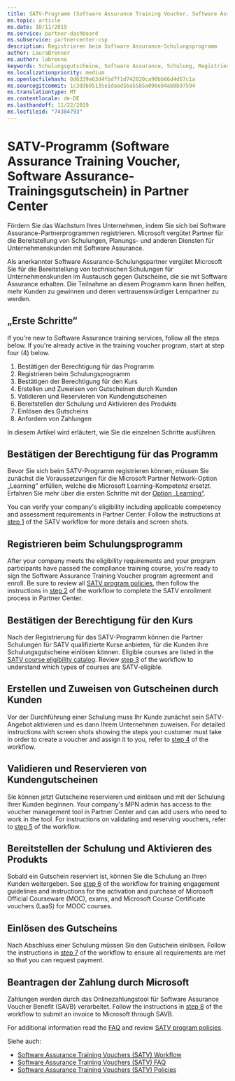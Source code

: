 ```yaml
---
title: SATV-Programm (Software Assurance Training Voucher, Software Assurance-Schulungsgutschein) in Partner Center | Partner Center
ms.topic: article
ms.date: 10/11/2019
ms.service: partner-dashboard
ms.subservice: partnercenter-csp
description: Registrieren beim Software Assurance-Schulungsprogramm
author: LauraBrenner
ms.author: labrenne
keywords: Schulungsgutscheine, Software Assurance, Schulung, Registrieren bei SATV, SATV
ms.localizationpriority: medium
ms.openlocfilehash: 0d6339a63d4fbd7f1d742820ca90bb66d4d67c1a
ms.sourcegitcommit: 1c3d3b95135e1daad5ba5585a090e84ab0b97594
ms.translationtype: MT
ms.contentlocale: de-DE
ms.lasthandoff: 11/22/2019
ms.locfileid: "74384793"
---
```

# <a name="software-assurance-training-voucher-satv-program-in-partner-center"></a>SATV-Programm (Software Assurance Training Voucher, Software Assurance-Trainingsgutschein) in Partner Center

Fördern Sie das Wachstum Ihres Unternehmen, indem Sie sich bei Software Assurance-Partnerprogrammen registrieren. Microsoft vergütet Partner für die Bereitstellung von Schulungen, Planungs- und anderen Diensten für Unternehmenskunden mit Software Assurance. 

Als anerkannter Software Assurance-Schulungspartner vergütet Microsoft Sie für die Bereitstellung von technischen Schulungen für Unternehmenskunden im Austausch gegen Gutscheine, die sie mit Software Assurance erhalten. Die Teilnahme an diesem Programm kann Ihnen helfen, mehr Kunden zu gewinnen und deren vertrauenswürdiger Lernpartner zu werden.

## <a name="get-started"></a>„Erste Schritte“

If you're new to Software Assurance training services, follow all the steps below. If you're already active in the training voucher program, start at step four (4) below. 

1. Bestätigen der Berechtigung für das Programm
2. Registrieren beim Schulungsprogramm
3. Bestätigen der Berechtigung für den Kurs
4. Erstellen und Zuweisen von Gutscheinen durch Kunden
5. Validieren und Reservieren von Kundengutscheinen
6. Bereitstellen der Schulung und Aktivieren des Produkts
7. Einlösen des Gutscheins
8. Anfordern von Zahlungen

In diesem Artikel wird erläutert, wie Sie die einzelnen Schritte ausführen.

## <a name="confirm-program-eligibility"></a>Bestätigen der Berechtigung für das Programm

Bevor Sie sich beim SATV-Programm registrieren können, müssen Sie zunächst die Voraussetzungen für die Microsoft Partner Network-Option „Learning“ erfüllen, welche die Microsoft Learning-Kompetenz ersetzt. Erfahren Sie mehr über die ersten Schritte mit der [Option „Learning“](https://partner.microsoft.com/membership/learning-partners).

You can verify your company's eligibility including applicable competency and assessment requirements in Partner Center. Follow the instructions at [step 1](https://query.prod.cms.rt.microsoft.com/cms/api/am/binary/RE3krfK) of the SATV workflow for more details and screen shots.

## <a name="enroll-in-the-training-program"></a>Registrieren beim Schulungsprogramm

After your company meets the eligibility requirements and your program participants have passed the compliance training course, you're ready to sign the Software Assurance Training Voucher program agreement and enroll. Be sure to review all [SATV program policies](https://query.prod.cms.rt.microsoft.com/cms/api/am/binary/RE3koEP), then follow the instructions in [step 2](https://query.prod.cms.rt.microsoft.com/cms/api/am/binary/RE3krfK) of the workflow to complete the SATV enrollment process in Partner Center.   


## <a name="confirm-course-eligibility"></a>Bestätigen der Berechtigung für den Kurs
Nach der Registrierung für das SATV-Programm können die Partner Schulungen für SATV qualifizierte Kurse anbieten, für die Kunden ihre Schulungsgutscheine einlösen können. Eligible courses are listed in the [SATV course eligibility catalog](https://savl-catalog.microsoft.com/). Review [step 3](https://query.prod.cms.rt.microsoft.com/cms/api/am/binary/RE3krfK) of the workflow to understand which types of courses are SATV-eligible.

## <a name="have-customer-create-and-assign-voucher"></a>Erstellen und Zuweisen von Gutscheinen durch Kunden

Vor der Durchführung einer Schulung muss Ihr Kunde zunächst sein SATV-Angebot aktivieren und es dann Ihrem Unternehmen zuweisen. For detailed instructions with screen shots showing the steps your customer must take in order to create a voucher and assign it to you, refer to [step 4](https://query.prod.cms.rt.microsoft.com/cms/api/am/binary/RE3krfK) of the workflow.

## <a name="validate-and-reserve-customer-vouchers"></a>Validieren und Reservieren von Kundengutscheinen

Sie können jetzt Gutscheine reservieren und einlösen und mit der Schulung Ihrer Kunden beginnen. Your company's MPN admin has access to the voucher management tool in Partner Center and can add users who need to work in the tool. For instructions on validating and reserving vouchers, refer to [step 5](https://query.prod.cms.rt.microsoft.com/cms/api/am/binary/RE3krfK) of the workflow.

## <a name="deliver-training-and-activate-product"></a>Bereitstellen der Schulung und Aktivieren des Produkts

Sobald ein Gutschein reserviert ist, können Sie die Schulung an Ihren Kunden weitergeben. See [step 6](https://query.prod.cms.rt.microsoft.com/cms/api/am/binary/RE3krfK) of the workflow for training engagement guidelines and instructions for the activation and purchase of Microsoft Official Courseware (MOC), exams, and Microsoft Course Certificate vouchers (LaaS) for MOOC courses.

## <a name="redeem-voucher"></a>Einlösen des Gutscheins

Nach Abschluss einer Schulung müssen Sie den Gutschein einlösen. Follow the instructions in [step 7](https://query.prod.cms.rt.microsoft.com/cms/api/am/binary/RE3krfK) of the workflow to ensure all requirements are met so that you can request payment. 


## <a name="request-payment-from-microsoft"></a>Beantragen der Zahlung durch Microsoft

Zahlungen werden durch das Onlinezahlungstool für Software Assurance Voucher Benefit (SAVB) verarbeitet. Follow the instructions in [step 8](https://query.prod.cms.rt.microsoft.com/cms/api/am/binary/RE3krfK) of the workflow to submit an invoice to Microsoft through SAVB. 

For additional information read the [FAQ](https://query.prod.cms.rt.microsoft.com/cms/api/am/binary/RE3kz5o) and review [SATV program policies](https://query.prod.cms.rt.microsoft.com/cms/api/am/binary/RE3koEP).

Siehe auch:

- [Software Assurance Training Vouchers (SATV) Workflow](https://query.prod.cms.rt.microsoft.com/cms/api/am/binary/RE3krfK)
- [Software Assurance Training Vouchers (SATV) FAQ](https://query.prod.cms.rt.microsoft.com/cms/api/am/binary/RE3kz5o)
- [Software Assurance Training Vouchers (SATV) Policies](https://query.prod.cms.rt.microsoft.com/cms/api/am/binary/RE3koEP)